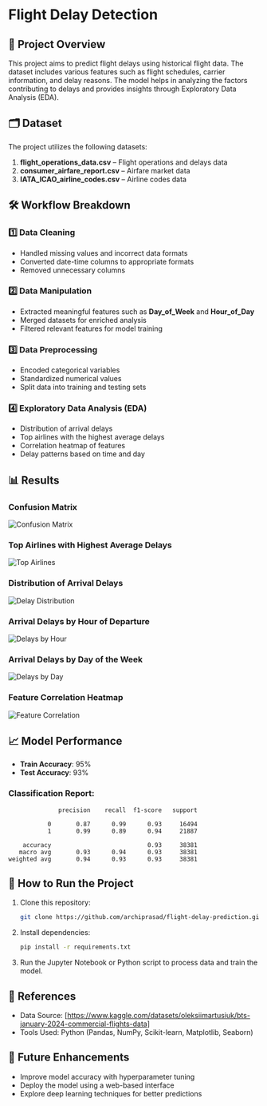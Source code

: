 # Flight Delay Detection

## 📌 Project Overview
This project aims to predict flight delays using historical flight data. The dataset includes various features such as flight schedules, carrier information, and delay reasons. The model helps in analyzing the factors contributing to delays and provides insights through Exploratory Data Analysis (EDA).

## 🗂️ Dataset
The project utilizes the following datasets:
1. **flight_operations_data.csv** – Flight operations and delays data
2. **consumer_airfare_report.csv** – Airfare market data
3. **IATA_ICAO_airline_codes.csv** – Airline codes data

## 🛠️ Workflow Breakdown
### 1️⃣ Data Cleaning
- Handled missing values and incorrect data formats
- Converted date-time columns to appropriate formats
- Removed unnecessary columns

### 2️⃣ Data Manipulation
- Extracted meaningful features such as **Day_of_Week** and **Hour_of_Day**
- Merged datasets for enriched analysis
- Filtered relevant features for model training

### 3️⃣ Data Preprocessing
- Encoded categorical variables
- Standardized numerical values
- Split data into training and testing sets

### 4️⃣ Exploratory Data Analysis (EDA)
- Distribution of arrival delays
- Top airlines with the highest average delays
- Correlation heatmap of features
- Delay patterns based on time and day

## 📊 Results
### Confusion Matrix
![Confusion Matrix](diagrams/ConfusionMatrix.png)

### Top Airlines with Highest Average Delays
![Top Airlines](diagrams/BarPlot.png)

### Distribution of Arrival Delays
![Delay Distribution](diagrams/Histogram.png)

### Arrival Delays by Hour of Departure
![Delays by Hour](diagrams/ViolinPlot.png)

### Arrival Delays by Day of the Week
![Delays by Day](diagrams/BoxPlot.png)

### Feature Correlation Heatmap
![Feature Correlation](diagrams/Heatmap.png)

## 📈 Model Performance
- **Train Accuracy**: 95%
- **Test Accuracy**: 93%

### Classification Report:
```
              precision    recall  f1-score   support

           0       0.87      0.99      0.93     16494
           1       0.99      0.89      0.94     21887

    accuracy                           0.93     38381
   macro avg       0.93      0.94      0.93     38381
weighted avg       0.94      0.93      0.93     38381
```

## 🚀 How to Run the Project
1. Clone this repository:
   ```sh
   git clone https://github.com/archiprasad/flight-delay-prediction.git
   ```
2. Install dependencies:
   ```sh
   pip install -r requirements.txt
   ```
3. Run the Jupyter Notebook or Python script to process data and train the model.

## 🔗 References
- Data Source: [https://www.kaggle.com/datasets/oleksiimartusiuk/bts-january-2024-commercial-flights-data]
- Tools Used: Python (Pandas, NumPy, Scikit-learn, Matplotlib, Seaborn)

## 📌 Future Enhancements
- Improve model accuracy with hyperparameter tuning
- Deploy the model using a web-based interface
- Explore deep learning techniques for better predictions


